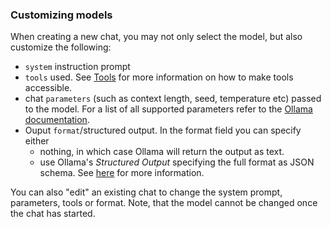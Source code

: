 ### Customizing models

When creating a new chat, you may not only select the model, but also customize the following:

-  `system` instruction prompt
- `tools` used. See [Tools](tools.md) for more information on how to make tools accessible.
- chat `parameters` (such as context length, seed, temperature etc) passed to the model. For a list of all supported parameters refer to the [Ollama documentation](https://github.com/ollama/ollama/blob/main/docs/modelfile.md#valid-parameters-and-values). 
-  Ouput `format`/structured output. In the format field you can specify either
   - nothing, in which case Ollama will return the output as text. 
   - use Ollama's *Structured Output* specifying the full format as JSON schema. See [here](https://ollama.com/blog/structured-outputs) for more information.

You can also "edit" an existing chat to change the system prompt, parameters, tools or format. Note, that the model cannot be changed once the chat has started.
